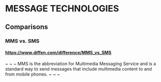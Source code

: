 # MESSAGE TECHNOLOGIES

## Comparisons

### MMS vs. SMS
#### https://www.diffen.com/difference/MMS_vs_SMS
~ ~ ~ MMS is the abbreviation for Multimedia Messaging Service and is a standard way to send messages that include multimedia content to and from mobile phones. ~ ~ ~ 
